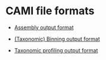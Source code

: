 # CAMI file formats

* [Assembly output format](file_formats/CAMI_A_specification.mkd)

* [(Taxonomic) Binning output format](file_formats/CAMI_B_specification.mkd)

* [Taxonomic profiling output format](file_formats/CAMI_TP_specification.mkd)
